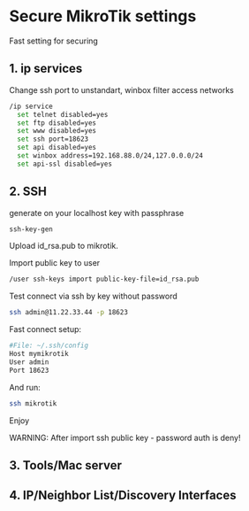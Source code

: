 # Secure MikroTik settings
Fast setting for securing
## 1. ip services

Change ssh port to unstandart, winbox filter access networks

```bash
/ip service
  set telnet disabled=yes
  set ftp disabled=yes
  set www disabled=yes
  set ssh port=18623
  set api disabled=yes
  set winbox address=192.168.88.0/24,127.0.0.0/24
  set api-ssl disabled=yes
```

## 2. SSH

generate on your localhost key with passphrase
```bash
ssh-key-gen
```
Upload id_rsa.pub to mikrotik.

Import public key to user
```bash
/user ssh-keys import public-key-file=id_rsa.pub 
```
Test connect via ssh by key without password
```bash
ssh admin@11.22.33.44 -p 18623
```
Fast connect setup:
```bash
#File: ~/.ssh/config
Host mymikrotik
User admin
Port 18623
```
And run:
```bash
ssh mikrotik
```
Enjoy

WARNING: After import ssh public key - password auth is deny!
## 3. Tools/Mac server
## 4. IP/Neighbor List/Discovery Interfaces

